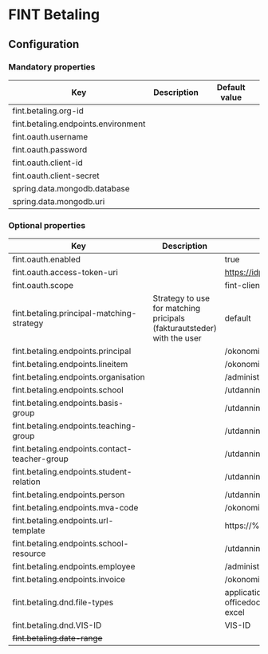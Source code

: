 # FINT Betaling

## Configuration
### Mandatory properties
| Key | Description | Default value |
| ---- | ---- | ---- |
| fint.betaling.org-id |  | |
| fint.betaling.endpoints.environment | | |
| fint.oauth.username | | |
| fint.oauth.password | | |
| fint.oauth.client-id | | |
| fint.oauth.client-secret | | |
| spring.data.mongodb.database | | |
| spring.data.mongodb.uri | | |


### Optional properties
| Key | Description | Default value |
| ---- | ---- | ---- |
| fint.oauth.enabled | | true |
| fint.oauth.access-token-uri | | https://idp.felleskomponent.no/nidp/oauth/nam/token |
| fint.oauth.scope | | fint-client |
| fint.betaling.principal-matching-strategy | Strategy to use for matching pricipals (fakturautsteder) with the user | default |
| fint.betaling.endpoints.principal | | /okonomi/faktura/fakturautsteder |
| fint.betaling.endpoints.lineitem | | /okonomi/kodeverk/vare | 
| fint.betaling.endpoints.organisation | | /administrasjon/organisasjon/organisasjonselement |
| fint.betaling.endpoints.school | | /utdanning/utdanningsprogram/skole |
| fint.betaling.endpoints.basis-group | |/utdanning/elev/basisgruppe | 
| fint.betaling.endpoints.teaching-group | |/utdanning/timeplan/undervisningsgruppe | 
| fint.betaling.endpoints.contact-teacher-group | |/utdanning/elev/kontaktlarergruppe | 
| fint.betaling.endpoints.student-relation | |/utdanning/elev/elevforhold | 
| fint.betaling.endpoints.person | |/utdanning/elev/person | 
| fint.betaling.endpoints.mva-code | |/okonomi/kodeverk/merverdiavgift | 
| fint.betaling.endpoints.url-template | |https://%s.felleskomponent.no%s | 
| fint.betaling.endpoints.school-resource | |/utdanning/elev/skoleressurs | 
| fint.betaling.endpoints.employee | |/administrasjon/personal/person | 
| fint.betaling.endpoints.invoice | |/okonomi/faktura/faktura | 
| fint.betaling.dnd.file-types | |application/vnd.openxmlformats-officedocument.spreadsheetml.sheet,application/vnd.ms-excel | 
| fint.betaling.dnd.VIS-ID | |VIS-ID | 
| ~~fint.betaling.date-range~~|  | |

